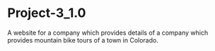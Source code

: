 # Project-3_1.0
A website for a company which provides details of a company which provides mountain bike tours of a town in Colorado.
